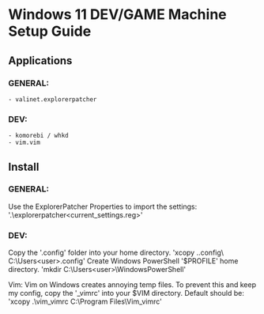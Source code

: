 # Windows 11 DEV/GAME Machine Setup Guide ###

## Applications 

### GENERAL:
    - valinet.explorerpatcher

### DEV:
    - komorebi / whkd
    - vim.vim

## Install

### GENERAL:
Use the ExplorerPatcher Properties to import the settings: '.\explorerpatcher\<current_settings.reg>'     
### DEV:
Copy the '.config' folder into your home directory. 'xcopy .\.config\ C:\Users\<user>\.config\'
Create Windows PowerShell '$PROFILE' home directory. 'mkdir C:\Users\<user>\WindowsPowerShell\'

Vim: Vim on Windows creates annoying temp files. To prevent this and keep my config, copy the '\_vimrc' into your $VIM directory. Default should be: 'xcopy .\vim\_vimrc C:\Program Files\Vim\_vimrc'
